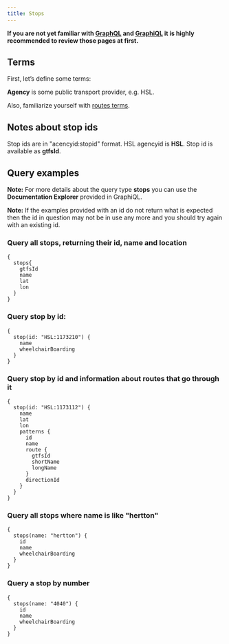 ```yaml
---
title: Stops
---
```


**If you are not yet familiar with [GraphQL](../0-graphql) and [GraphiQL](../1-graphiql) it is highly recommended to review those pages at first.**

## Terms

First, let’s define some terms:

**Agency** is some public transport provider, e.g. HSL.

Also, familiarize yourself with [routes terms](../routes/).

## Notes about stop ids

Stop ids are in "acencyid:stopid" format. HSL agencyid is **HSL**. Stop id is available as **gtfsId**.

## Query examples

**Note:** For more details about the query type **stops** you can use the **Documentation Explorer** provided in GraphiQL.

**Note:** If the examples provided with an id do not return what is expected then the id in question may not be in use any more and you should try again with an existing id.

### Query all stops, returning their id, name and location
```
{
  stops{
    gtfsId
    name
    lat
    lon
  }
}
```

### Query stop by id:
```
{
  stop(id: "HSL:1173210") {
    name
    wheelchairBoarding
  }
}
```

### Query stop by id and information about routes that go through it
```
{
  stop(id: "HSL:1173112") {
    name
    lat
    lon
    patterns {
      id
      name
      route {
        gtfsId
        shortName
        longName
      }
      directionId
    }
  }
}
```


### Query all stops where name is like "hertton"
```
{
  stops(name: "hertton") {
    id
    name
    wheelchairBoarding
  }
}
```

### Query a stop by number
```
{
  stops(name: "4040") {
    id
    name
    wheelchairBoarding
  }
}
```
